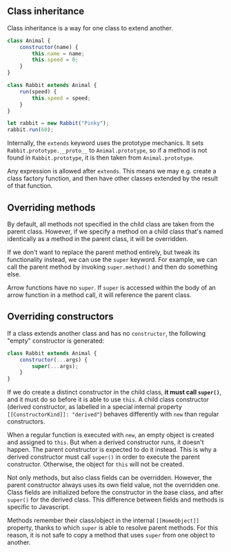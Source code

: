 ## Class inheritance

Class inheritance is a way for one class to extend another.

```js
class Animal {
    constructor(name) {
        this.name = name;
        this.speed = 0;
    }
}

class Rabbit extends Animal {
    run(speed) {
        this.speed = speed;
    }
}

let rabbit = new Rabbit("Pinky");
rabbit.run(60);
```

Internally, the `extends` keyword uses the prototype mechanics. It sets `Rabbit.prototype.__proto__` to `Animal.prototype`, so if a method is not found in `Rabbit.prototype`, it is then taken from `Animal.prototype`.

Any expression is allowed after `extends`. This means we may e.g. create a class factory function, and then have other classes extended by the result of that function.

## Overriding methods

By default, all methods not specified in the child class are taken from the parent class. However, if we specify a method on a child class that's named identically as a method in the parent class, it will be overridden.

If we don't want to replace the parent method entirely, but tweak its functionality instead, we can use the `super` keyword. For example, we can call the parent method by invoking `super.method()` and then do something else.

Arrow functions have no `super`. If `super` is accessed within the body of an arrow function in a method call, it will reference the parent class.

## Overriding constructors

If a class extends another class and has no `constructor`, the following "empty" constructor is generated:

```js
class Rabbit extends Animal {
    constructor(...args) {
        super(...args);
    }
}
```

If we do create a distinct constructor in the child class, **it must call `super()`**, and it must do so before it is able to use `this`. A child class constructor (derived constructor, as labelled in a special internal property `[[ConstructorKind]]: "derived"`) behaves differently with `new` than regular constructors.

When a regular function is executed with `new`, an empty object is created and assigned to `this`. But when a derived constructor runs, it doesn't happen. The parent constructor is expected to do it instead. This is why a derived constructor must call `super()` in order to execute the parent constructor. Otherwise, the object for `this` will not be created.

Not only methods, but also class fields can be overridden. However, the parent constructor always uses its own field value, not the overridden one. Class fields are initialized before the constructor in the base class, and after `super()` for the derived class. This difference between fields and methods is specific to Javascript.

Methods remember their class/object in the internal `[[HomeObject]]` property, thanks to which `super` is able to resolve parent methods. For this reason, it is not safe to copy a method that uses `super` from one object to another.
